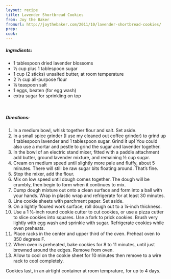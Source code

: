 ```yaml
---
layout: recipe
title: Lavender Shortbread Cookies
from: Joy the Baker
fromurl: http://joythebaker.com/2011/10/lavender-shortbread-cookies/
prep: 
cook: 
---
```


##### Ingredients:

* 1 tablespoon dried lavender blossoms
* ½ cup plus 1 tablespoon sugar
* 1 cup (2 sticks) unsalted butter, at room temperature
* 2 ½ cup all-purpose flour
* ¼ teaspoon salt
* 1 eggs, beaten (for egg wash)
* extra sugar for sprinkling on top

<br>

##### Directions:

1. In a medium bowl, whisk together flour and salt.  Set aside.
2. In a small spice grinder (I use my cleaned out coffee grinder) to
grind up 1 tablespoon lavender and 1 tablespoon sugar. Grind it up!
You could also use a mortar and pestle to grind the sugar and lavender
together.
3. In the bowl of an electric stand mixer, fitted with a paddle
attachment add butter, ground lavender mixture, and remaining ½ cup
sugar.  
4. Cream on medium speed until slightly more pale and fluffy,
about 5 minutes.  There will still be raw sugar bits floating around.
That’s fine.  
5. Stop the mixer, add the flour.  
6. Mix on low speed until
dough comes together.  The dough will be crumbly, then begin to form
when it continues to mix.  
7. Dump dough mixture out onto a clean surface
and form into a ball with your hands.  Wrap in plastic wrap and
refrigerate for at least 30 minutes.
8. Line cookie sheets with parchment paper.  Set aside.
9. On a lightly floured work surface, roll dough out to a ¼-inch thickness.  
10. Use a 1 ½-inch round cookie cutter to cut cookies, or use a pizza cutter to slice cookies into squares.  Use a fork to prick cookies.  Brush very lightly with egg wash and sprinkle with sugar.  Refrigerate cookies
while oven preheats.
11. Place racks in the center and upper third of the oven.  Preheat oven
to 350 degrees F.  
12. When oven is preheated, bake cookies for 8 to 11
minutes, until just browned around the edges.  Remove from oven.
13. Allow to cool on the cookie sheet for 10 minutes then remove to a wire
rack to cool completely.

Cookies last, in an airtight container at room temprature, for up to 4
days.  
